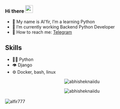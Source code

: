 ### Hi there <img src="https://media.giphy.com/media/hvRJCLFzcasrR4ia7z/giphy.gif" width="25px">
 
- 🌱 My name is Al'fir, I’m a learning Python
- 🔭 I’m currently working Backend Python Developer
- 💬 How to reach me: [Telegram](https://t.me/JaTu8)

## Skills
- 👨‍💻 Python
- 👁️ Django
- ⚙️ Docker, bash, linux

<p align="center"> <img src="https://github-readme-stats.vercel.app/api?username=alfir777&show_icons=true&hide_border=true&theme=gotham"  alt="abhisheknaiidu" />
<p align="center"> <img src="https://github-readme-stats.vercel.app/api/top-langs/?username=alfir777&layout=compact&count_private=true&theme=gruvbox"  alt="abhisheknaiidu" />
<br/><br/>
<img align="left" src="https://komarev.com/ghpvc/?username=alfir777&label=Profile%20Views%20&color=AC1F21&style=flat-square" alt="alfir777" />
